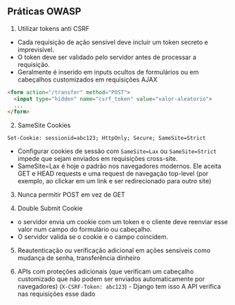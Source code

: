 ## Práticas OWASP

1. Utilizar tokens anti CSRF
- Cada requisição de ação sensível deve incluir um token secreto e imprevisível.
- O token deve ser validado pelo servidor antes de processar a requisição.
- Geralmente é inserido em inputs ocultos de formulários ou em cabeçalhos customizados em requisições AJAX

```html
<form action="/transfer" method="POST">
  <input type="hidden" name="csrf_token" value="valor-aleatorio">
  ...
</form>
```

2. SameSite Cookies
```
Set-Cookie: sessionid=abc123; HttpOnly; Secure; SameSite=Strict
```

- Configurar cookies de sessão com `SameSite=Lax` ou `SameSite=Strict` impede que sejam enviados em requisições cross-site.
- SameSite=Lax é hoje o padrão nos navegadores modernos. Ele aceita GET e HEAD requests e uma request de navegação top-level (por exemplo, ao clickar em um link e ser redirecionado para outro site)

3. Nunca permitir POST em vez de GET

4. Double Submit Cookie
- o servidor envia um cookie com um token e o cliente deve reenviar esse valor num campo do formulário ou cabeçalho.
- O servidor valida se o cookie e o campo coincidem.

5. Reautenticação ou verificação adicional em ações sensíveis como mudança de senha, transferência dinheiro

6. APIs com proteções adicionais (que verificam um cabeçalho customizado que não podem ser enviados automaticamente por navegadores) (`X-CSRF-Token: abc123`) - Django tem isso
A API verifica nas requisições esse dado

